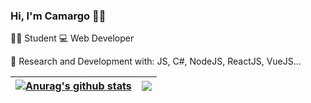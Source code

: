 ### Hi, I'm Camargo 🙋‍♂️

👨‍💻 Student 
💻 Web Developer

:brain: Research and Development with: JS, C#, NodeJS, ReactJS, VueJS...

| <a href="https://github.com/anuraghazra/github-readme-stats"><img align="center" src="https://github-readme-stats.vercel.app/api?username=camargocosta&show_icons=true&include_all_commits=true&theme=transparent&hide_border=true" alt="Anurag's github stats" /></a> | <a href="https://github.com/anuraghazra/github-readme-stats"><img align="center" src="https://github-readme-stats.vercel.app/api/top-langs/?username=camargocosta&layout=compact&theme=transparent&hide_border=true" /></a> |
| ------------- | ------------- |
